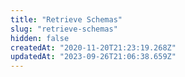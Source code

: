 ```yaml
---
title: "Retrieve Schemas"
slug: "retrieve-schemas"
hidden: false
createdAt: "2020-11-20T21:23:19.268Z"
updatedAt: "2023-09-26T21:06:38.659Z"
---
```

